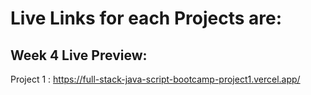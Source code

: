# Live Links for each Projects are: 



## Week 4 Live Preview:

Project 1 :  https://full-stack-java-script-bootcamp-project1.vercel.app/